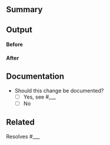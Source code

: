 ## Summary
<!-- Provide a HIGH-level summary of the change. -->

## Output
<!-- If applicable, please provide examples of the output changes. -->

#### Before

#### After

## Documentation

- Should this change be documented?
    - [ ] Yes, see #___
    - [ ] No

## Related
<!-- If this PR addresses an issue, please provide issue number below. -->

Resolves #___
